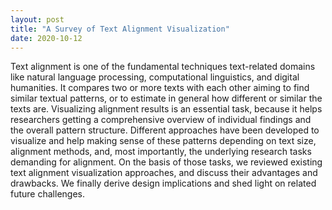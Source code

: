 ```yaml
---
layout: post
title: "A Survey of Text Alignment Visualization"
date: 2020-10-12
---
```

Text alignment is one of the fundamental techniques text-related domains like natural language processing, computational linguistics, and digital humanities. It compares two or more texts with each other aiming to find similar textual patterns, or to estimate in general how different or similar the texts are. Visualizing alignment results is an essential task, because it helps researchers getting a comprehensive overview of individual findings and the overall pattern structure. Different approaches have been developed to visualize and help making sense of these patterns depending on text size, alignment methods, and, most importantly, the underlying research tasks demanding for alignment. On the basis of those tasks, we reviewed existing text alignment visualization approaches, and discuss their advantages and drawbacks. We finally derive design implications and shed light on related future challenges.
